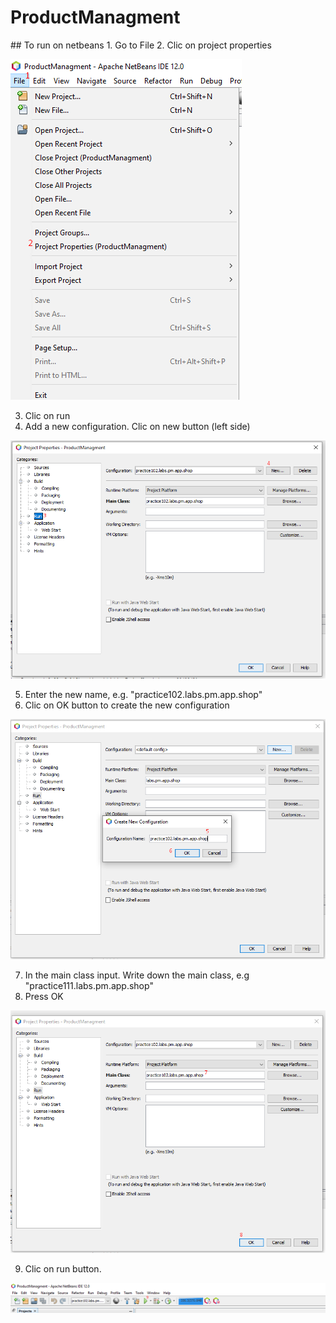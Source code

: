 # ProductManagment

<a name="to-run-on-netbeans"/> 
## To run on netbeans 
1. Go to File
2. Clic on project properties

![Step 1 and 2](https://github.com/danielcasique/ProductManagment/blob/master/images/run_netbeans_001.png?raw=true)

3. Clic on run
4. Add a new configuration. Clic on new button (left side)

![Step 3 and 4](https://github.com/danielcasique/ProductManagment/blob/master/images/run_netbeans_002.png?raw=true)

5. Enter the new name, e.g. "practice102.labs.pm.app.shop"
6. Clic on OK button  to create the new configuration

![Step 5 and 6](https://github.com/danielcasique/ProductManagment/blob/master/images/run_netbeans_003.png?raw=true)

7. In the main class input. Write down the main class, e.g "practice111.labs.pm.app.shop"
8. Press OK 

![Step 7 and 8](https://github.com/danielcasique/ProductManagment/blob/master/images/run_netbeans_004.png?raw=true)

9. Clic on run button.

![Step 9](https://github.com/danielcasique/ProductManagment/blob/master/images/run_netbeans_005.png?raw=true)
